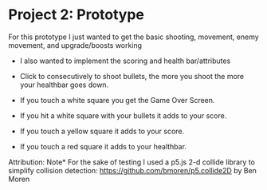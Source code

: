 # Project 2: Prototype
 For this prototype I just wanted to get the basic shooting, movement, enemy movement, and upgrade/boosts working
 * I also wanted to implement the scoring and health bar/attributes
 
 * Click to consecutively to shoot bullets, the more you shoot the more your healthbar goes down. 
 * If you touch a white square you get the Game Over Screen. 
 * If you hit a white square with your bullets it adds to your score. 
 * If you touch a yellow square it adds to your score.
 * If you touch a red square it adds to your healthbar.

Attribution:
Note* For the sake of testing I used a p5.js 2-d collide library to simplify collision detection:
https://github.com/bmoren/p5.collide2D by Ben Moren
